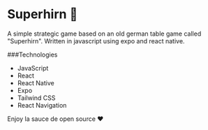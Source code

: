 # Superhirn 🧠
A simple strategic game based on an old german table game called "Superhirn". Written in javascript using expo and react native.

###Technologies
- JavaScript
- React
- React Native
- Expo
- Tailwind CSS
- React Navigation

Enjoy la sauce de open source ❤️
